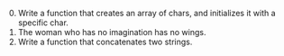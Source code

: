 0. Write a function that creates an array of chars, and initializes it with a specific char.
1. The woman who has no imagination has no wings.
2. Write a function that concatenates two strings.
